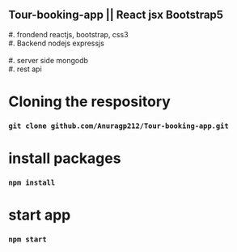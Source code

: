   ## Tour-booking-app || React jsx Bootstrap5
#. frondend reactjs, bootstrap, css3 </br>
#. Backend nodejs expressjs </br>  
#. server side mongodb</br>
#. rest api </br>   
# Cloning the respository  
 ### `git clone github.com/Anuragp212/Tour-booking-app.git`     
   
# install packages     
### `npm install`    
    
# start app  
### `npm start`  
   
  
 
